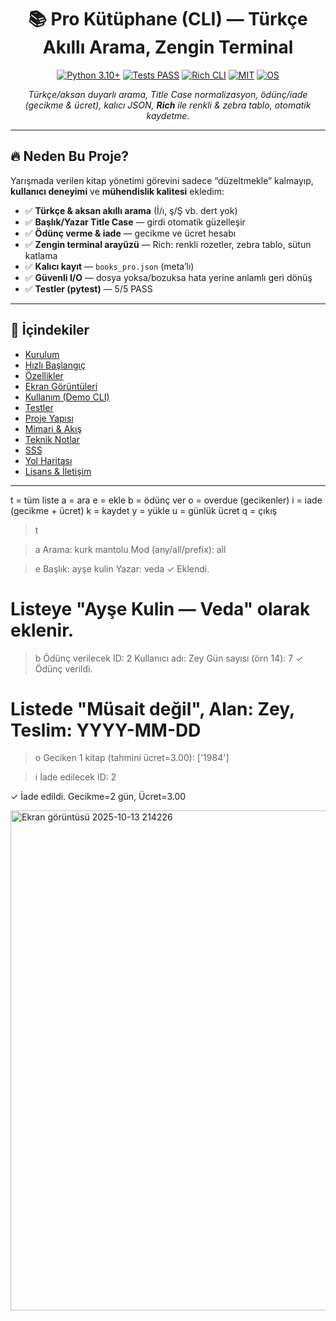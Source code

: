 <!-- Banner / Kapak -->
<p align="center">

</p>

<h1 align="center">📚 Pro Kütüphane (CLI) — Türkçe Akıllı Arama, Zengin Terminal</h1>

<p align="center">
  <a href="https://www.python.org/"><img src="https://img.shields.io/badge/Python-3.10%2B-3776AB?logo=python&logoColor=white" alt="Python 3.10+"></a>
  <a href="#"><img src="https://img.shields.io/badge/Tests-PASS-28a745?logo=pytest&logoColor=white" alt="Tests PASS"></a>
  <a href="#"><img src="https://img.shields.io/badge/CLI-Rich-6f42c1?logo=readme&logoColor=white" alt="Rich CLI"></a>
  <a href="#"><img src="https://img.shields.io/badge/License-MIT-yellow.svg" alt="MIT"></a>
  <a href="#"><img src="https://img.shields.io/badge/OS-Windows%20%7C%20macOS%20%7C%20Linux-informational" alt="OS"></a>
</p>

<p align="center">
  <i>Türkçe/aksan duyarlı arama, Title Case normalizasyon, ödünç/iade (gecikme & ücret), kalıcı JSON, <b>Rich</b> ile renkli & zebra tablo, otomatik kaydetme.</i>
</p>

---

## 🔥 Neden Bu Proje?

Yarışmada verilen kitap yönetimi görevini sadece “düzeltmekle” kalmayıp, **kullanıcı deneyimi** ve **mühendislik kalitesi** ekledim:

- ✅ **Türkçe & aksan akıllı arama** (İ/ı, ş/Ş vb. dert yok)
- ✅ **Başlık/Yazar Title Case** — girdi otomatik güzelleşir
- ✅ **Ödünç verme & iade** — gecikme ve ücret hesabı
- ✅ **Zengin terminal arayüzü** — Rich: renkli rozetler, zebra tablo, sütun katlama
- ✅ **Kalıcı kayıt** — `books_pro.json` (meta’lı)
- ✅ **Güvenli I/O** — dosya yoksa/bozuksa hata yerine anlamlı geri dönüş
- ✅ **Testler (pytest)** — 5/5 PASS

---

## 🧭 İçindekiler

- [Kurulum](#-kurulum)
- [Hızlı Başlangıç](#-hızlı-başlangıç)
- [Özellikler](#-özellikler)
- [Ekran Görüntüleri](#-ekran-görüntüleri)
- [Kullanım (Demo CLI)](#-kullanım-demo-cli)
- [Testler](#-testler)
- [Proje Yapısı](#-proje-yapısı)
- [Mimari & Akış](#-mimari--akış)
- [Teknik Notlar](#-teknik-notlar)
- [SSS](#-sss)
- [Yol Haritası](#-yol-haritası)
- [Lisans & İletişim](#-lisans--iletişim)

---

t = tüm liste
a = ara
e = ekle
b = ödünç ver
o = overdue (gecikenler)
i = iade (gecikme + ücret)
k = kaydet
y = yükle
u = günlük ücret
q = çıkış


> t


> a
Arama: kurk mantolu
Mod (any/all/prefix): all


> e
Başlık: ayşe kulin
Yazar: veda
✓ Eklendi.
# Listeye "Ayşe Kulin — Veda" olarak eklenir.

 > b
Ödünç verilecek ID: 2
Kullanıcı adı: Zey
Gün sayısı (örn 14): 7
✓ Ödünç verildi.
# Listede "Müsait değil", Alan: Zey, Teslim: YYYY-MM-DD


> o
Geciken 1 kitap (tahmini ücret=3.00): ['1984']


> i
İade edilecek ID: 2

✓ İade edildi. Gecikme=2 gün, Ücret=3.00



<img width="1761" height="800" alt="Ekran görüntüsü 2025-10-13 214226" src="https://github.com/user-attachments/assets/ae35ba60-f5cf-41f4-8c6b-4b85d4103406" />
